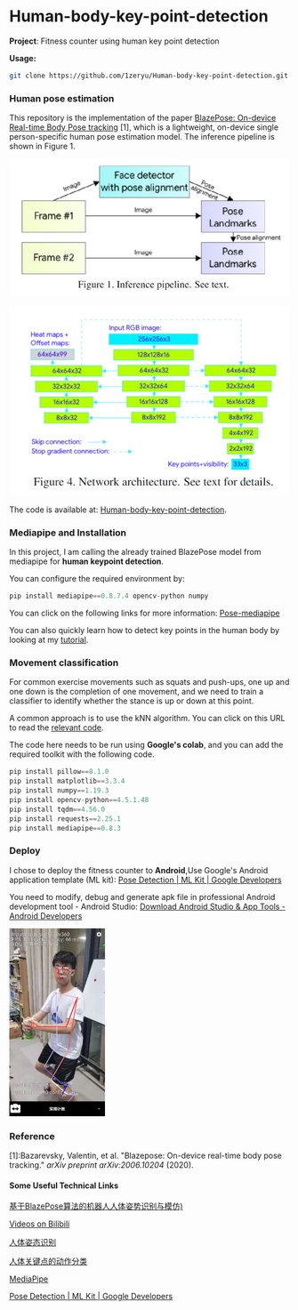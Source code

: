 # Human-body-key-point-detection
**Project**: Fitness counter using human key point detection

**Usage:**

```bash
git clone https://github.com/1zeryu/Human-body-key-point-detection.git
```

### Human pose estimation

This repository is the implementation of the paper [BlazePose: On-device Real-time Body Pose tracking](https://arxiv.org/pdf/2006.10204v1.pdf) [1], which is a lightweight, on-device single person-specific human pose estimation model. The inference pipeline is shown in Figure 1.

![1659860335399](img/1659860335399.png)

![1659860311613](img/1659860311613.png)

The code is available at: [Human-body-key-point-detection](https://github.com/1zeryu/Human-body-key-point-detection/tree/master/models).

### Mediapipe and Installation

In this project, I am calling the already trained BlazePose model from mediapipe for **human keypoint detection**.

You can configure the required environment by:

```python
pip install mediapipe==0.8.7.4 opencv-python numpy
```

You can click on the following links for more information:  [Pose-mediapipe](https://google.github.io/mediapipe/solutions/pose) 

You can also quickly learn how to detect key points in the human body by looking at my [tutorial](https://github.com/1zeryu/Human-body-key-point-detection/tree/master/tutorial).

### Movement classification
For common exercise movements such as squats and push-ups, one up and one down is the completion of one movement, and we need to train a classifier to identify whether the stance is up or down at this point.

A common approach is to use the kNN algorithm. You can click on this URL to read the [relevant code](https://github.com/1zeryu/Human-body-key-point-detection/blob/master/models/SquatCounter.ipynb).

The code here needs to be run using **Google's colab**, and you can add the required toolkit with the following code.

```python
pip install pillow==8.1.0
pip install matplotlib==3.3.4
pip install numpy==1.19.3
pip install opencv-python==4.5.1.48
pip install tqdm==4.56.0
pip install requests==2.25.1
pip install mediapipe==0.8.3
```

### Deploy

I chose to deploy the fitness counter to **Android**,Use Google's Android application template (ML kit):  [Pose Detection  | ML Kit  | Google Developers](https://developers.google.com/ml-kit/vision/pose-detection) 

You need to modify, debug and generate apk file in professional Android development tool - Android Studio:  [Download Android Studio & App Tools - Android Developers](https://developer.android.com/studio) 

<img src="img/1659407360659.png" alt="1659407360659" style="zoom: 33%;" />

### Reference

\[1\]:Bazarevsky, Valentin, et al. "Blazepose: On-device real-time body pose tracking." *arXiv preprint arXiv:2006.10204* (2020). 

#### Some Useful Technical Links

 [基于BlazePose算法的机器人人体姿势识别与模仿)](https://github.com/TYZQ/graduation_project_2022) 

[Videos on Bilibili](https://www.bilibili.com/video/BV1dL4y1h7Q6?spm_id_from=333.1007.top_right_bar_window_custom_collection.content.click)

[人体姿态识别](https://blog.csdn.net/jieqiang3/article/details/122195209) 

[人体关键点的动作分类](https://blog.csdn.net/chenpy/article/details/121466383) 

[MediaPipe](https://mediapipe.dev/) 

[Pose Detection  | ML Kit  | Google Developers](https://developers.google.com/ml-kit/vision/pose-detection) 